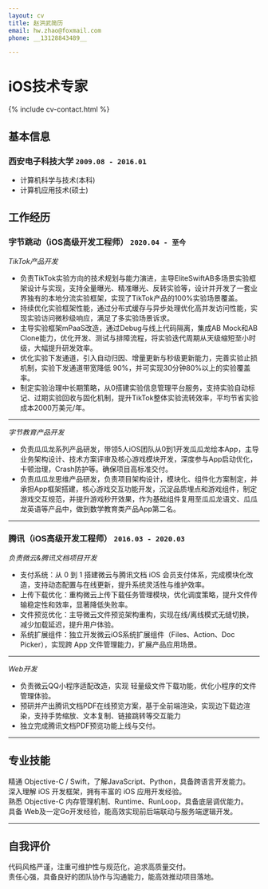 ```yaml
---
layout: cv
title: 赵洪武简历
email: hw.zhao@foxmail.com
phone: __13128843489__

---
```

# iOS技术专家

<!--
include contact information from the front matter
Supported arguments:
    - homepage: url, text
    - phone 13128843489
    - email hw.zhao@foxmail.com
-->
{% include cv-contact.html %}

## 基本信息
### __西安电子科技大学__ `2009.08 - 2016.01`
- 计算机科学与技术(本科)
- 计算机应用技术(硕士)
## 工作经历

### __字节跳动（iOS高级开发工程师）__ `2020.04 - 至今`
_TikTok产品开发_<br>
- 负责TikTok实验方向的技术规划与能力演进，主导EliteSwiftAB多场景实验框架设计与实现，支持全量曝光、精准曝光、反转实验等，设计并开发了一套业界独有的本地分流实验框架，实现了TikTok产品的100%实验场景覆盖。
- 持续优化实验框架性能，通过分布式缓存与异步处理优化高并发访问性能，实现实验访问微秒级响应，满足了多实验场景诉求。<br>
- 主导实验框架mPaaS改造，通过Debug与线上代码隔离，集成AB Mock和AB Clone能力，优化开发、测试与排障流程，将实验迭代周期从天级缩短至小时级，大幅提升研发效率。<br>
- 优化实验下发通道，引入自动归因、增量更新与秒级更新能力，完善实验止损机制，实验下发通道带宽降低 90%，并可实现30分钟80%以上的实验覆盖率。<br>
- 制定实验治理中长期策略，从0搭建实验信息管理平台服务，支持实验自动标记、过期实验回收与固化机制，提升TikTok整体实验流转效率，平均节省实验成本2000万美元/年。<br>

------
_字节教育产品开发_<br>
- 负责瓜瓜龙系列产品研发，带领5人iOS团队从0到1开发瓜瓜龙绘本App，主导业务架构设计、技术方案评审及核心游戏模块开发，深度参与App启动优化，卡顿治理，Crash防护等。确保项目高标准交付。<br>
- 负责瓜瓜龙思维产品研发，负责项目架构设计，模块化、组件化方案制定，并承担App框架搭建，核心游戏交互功能开发，沉淀品质埋点和游戏组件，制定游戏交互规范，并提升游戏秒开效果，作为基础组件复用至瓜瓜龙语文、瓜瓜龙英语等产品中，做到数学教育类产品App第二名。<br>

------
### __腾讯（iOS高级开发工程师）__ `2016.03 - 2020.03`

_负责微云&腾讯文档项目开发_<br>
- 支付系统：从 0 到 1 搭建微云与腾讯文档 iOS 会员支付体系，完成模块化改造，支持动态配置与在线更新，提升系统灵活性与维护效率。<br>
- 上传下载优化：重构微云上传下载任务管理模块，优化调度策略，提升文件传输稳定性和效率，显著降低失败率。<br>
- 文件预览优化：主导微云文件预览架构重构，实现在线/离线模式无缝切换，减少加载延迟，提升用户体验。<br>
- 系统扩展组件：独立开发微云iOS系统扩展组件（Files、Action、Doc Picker），实现跨 App 文件管理能力，扩展产品应用场景。<br>

------
_Web开发_<br>
- 负责微云QQ小程序适配改造，实现 轻量级文件下载功能，优化小程序的文件管理体验。<br>
- 预研并产出腾讯文档PDF在线预览方案，基于全前端渲染，实现边下载边渲染，支持手势缩放、文本复制、链接跳转等交互能力<br>
- 独立完成腾讯文档PDF预览功能上线与交付。<br>

------


## 专业技能

精通 Objective-C / Swift，了解JavaScript、Python，具备跨语言开发能力。<br>
深入理解 iOS 开发框架，拥有丰富的 iOS 应用开发经验。<br>
熟悉 Objective-C 内存管理机制、Runtime、RunLoop，具备底层调优能力。<br>
具备 Web及一定Go开发经验，能高效实现前后端联动与服务端逻辑开发。<br>

------
## 自我评价
代码风格严谨，注重可维护性与规范化，追求高质量交付。<br>
责任心强，具备良好的团队协作与沟通能力，能高效推动项目落地。<br>

<!-- ### Footer

Last updated: May 2025 -->
